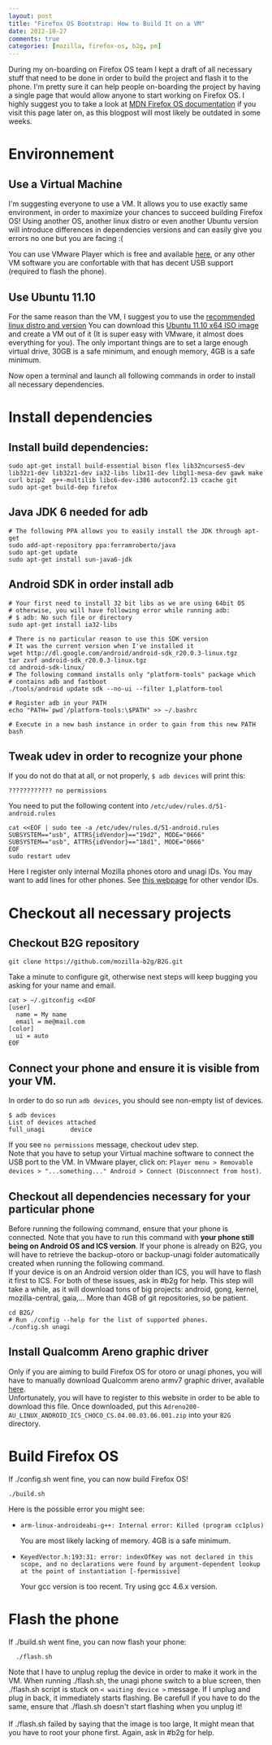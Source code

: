```yaml
---
layout: post
title: "Firefox OS Bootstrap: How to Build It on a VM"
date: 2012-10-27
comments: true
categories: [mozilla, firefox-os, b2g, pm]
---
```


During my on-boarding on Firefox OS team I kept a draft of all necessary stuff that need to be done in order to build the project and flash it to the phone.
I'm pretty sure it can help people on-boarding the project by having a single page that would allow anyone to start working on Firefox OS. I highly suggest you to take a look at [MDN Firefox OS documentation](https://developer.mozilla.org/en-US/docs/Mozilla/Firefox_OS) if you visit this page later on, as this blogpost will most likely be outdated in some weeks.

# Environnement

## Use a Virtual Machine

I'm suggesting everyone to use a VM. It allows you to use exactly same environment, in order to maximize your chances to succeed building Firefox OS!
Using another OS, another linux distro or even another Ubuntu version will introduce differences in dependencies versions and can easily give you errors no one but you are facing :(

You can use VMware Player which is free and available [here](https://my.vmware.com/web/vmware/free#desktop_end_user_computing/vmware_player/4_0), or any other VM software you are confortable with that has decent USB support (required to flash the phone).

## Use Ubuntu 11.10

For the same reason than the VM, I suggest you to use the [recommended linux distro and version](https://developer.mozilla.org/en-US/docs/Mozilla/Boot_to_Gecko/B2G_build_prerequisites#Requirements_for_Linux) 
You can download this [Ubuntu 11.10 x64 ISO image](http://releases.ubuntu.com/oneiric/ubuntu-11.10-desktop-amd64.iso) and create a VM out of it (It is super easy with VMware, it almost does everything for you). The only important things are to set a large enough virtual drive, 30GB is a safe minimum, and enough memory, 4GB is a safe minimum.


Now open a terminal and launch all following commands in order to install all necessary dependencies.

# Install dependencies

## Install build dependencies:

```
sudo apt-get install build-essential bison flex lib32ncurses5-dev lib32z1-dev lib32z1-dev ia32-libs libx11-dev libgl1-mesa-dev gawk make curl bzip2  g++-multilib libc6-dev-i386 autoconf2.13 ccache git
sudo apt-get build-dep firefox
```

## Java JDK 6 needed for adb

```
# The following PPA allows you to easily install the JDK through apt-get
sudo add-apt-repository ppa:ferramroberto/java
sudo apt-get update
sudo apt-get install sun-java6-jdk
```

## Android SDK in order install adb

```
# Your first need to install 32 bit libs as we are using 64bit OS
# otherwise, you will have following error while running adb:
# $ adb: No such file or directory
sudo apt-get install ia32-libs

# There is no particular reason to use this SDK version
# It was the current version when I've installed it
wget http://dl.google.com/android/android-sdk_r20.0.3-linux.tgz
tar zxvf android-sdk_r20.0.3-linux.tgz
cd android-sdk-linux/
# The following command installs only "platform-tools" package which
# contains adb and fastboot
./tools/android update sdk --no-ui --filter 1,platform-tool

# Register adb in your PATH
echo "PATH=`pwd`/platform-tools:\$PATH" >> ~/.bashrc

# Execute in a new bash instance in order to gain from this new PATH
bash
```

## Tweak udev in order to recognize your phone

If you do not do that at all, or not properly, `$ adb devices` will print this:
```
???????????? no permissions
```
You need to put the following content into `/etc/udev/rules.d/51-android.rules`

```
cat <<EOF | sudo tee -a /etc/udev/rules.d/51-android.rules
SUBSYSTEM=="usb", ATTRS{idVendor}=="19d2", MODE="0666"
SUBSYSTEM=="usb", ATTRS{idVendor}=="18d1", MODE="0666"
EOF
sudo restart udev
```
Here I register only internal Mozilla phones otoro and unagi IDs.
You may want to add lines for other phones. See [this webpage](http://developer.android.com/tools/device.html#VendorIds) for other vendor IDs.

# Checkout all necessary projects

## Checkout B2G repository

```
git clone https://github.com/mozilla-b2g/B2G.git
```
Take a minute to configure git, otherwise next steps will keep bugging you asking for your name and email.
```
cat > ~/.gitconfig <<EOF
[user]
  name = My name
  email = me@mail.com
[color]
  ui = auto
EOF
```

## Connect your phone and ensure it is visible from your VM.

In order to do so run `adb devices`, you should see non-empty list of devices.
```
$ adb devices
List of devices attached
full_unagi       device
```
If you see `no permissions` message, checkout udev step.<br />
Note that you have to setup your Virtual machine software to connect the USB port to the VM. In VMware player, click on: `Player menu > Removable devices > "...something..." Android > Connect (Disconnnect from host)`.<br />


## Checkout all dependencies necessary for your particular phone

Before running the following command, ensure that your phone is connected.
Note that you have to run this command with **your phone still being on Android OS and ICS version**. If your phone is already on B2G, you will have to retrieve the backup-otoro or backup-unagi folder automatically created when running the following command.<br/>
If your device is on an Android version older than ICS, you will have to flash it first to ICS. For both of these issues, ask in #b2g for help.
This step will take a while, as it will download tons of big projects: android, gong, kernel, mozilla-central, gaia,... More than 4GB of git repositories, so be patient.
```
cd B2G/
# Run ./config --help for the list of supported phones.
./config.sh unagi
```

## Install Qualcomm Areno graphic driver

Only if you are aiming to build Firefox OS for otoro or unagi phones,
you will have to manually download Qualcomm areno armv7 graphic driver, available [here](https://developer.qualcomm.com/file/10127). <br/>
Unfortunately, you will have to register to this website in order to be able to download this file. Once downloaded, put this `Adreno200-AU_LINUX_ANDROID_ICS_CHOCO_CS.04.00.03.06.001.zip` into your `B2G` directory.


# Build Firefox OS

If ./config.sh went fine, you can now build Firefox OS!
```
./build.sh
```
Here is the possible error you might see:

* `arm-linux-androideabi-g++: Internal error: Killed (program cc1plus)`

  You are most likely lacking of memory. 4GB is a safe minimum.

* `KeyedVector.h:193:31: error: indexOfKey was not declared in this scope, and no declarations were found by argument-dependent lookup at the point of instantiation [-fpermissive]`

  Your gcc version is too recent. Try using gcc 4.6.x version.


# Flash the phone

If ./build.sh went fine, you can now flash your phone:
```
  ./flash.sh
```
Note that I have to unplug replug the device in order to make it work in the VM.
When running ./flash.sh, the unagi phone switch to a blue screen, then ./flash.sh script is stuck on `< waiting device >` message. If I unplug and plug in back, it immediately starts flashing. Be carefull if you have to do the same, ensure that ./flash.sh doesn't start flashing when you unplug it! <br/><br/>
If ./flash.sh failed by saying that the image is too large, It might mean that you have to root your phone first. Again, ask in #b2g for help.
